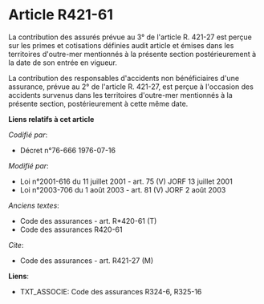 # Article R421-61

La contribution des assurés prévue au 3° de l'article R. 421-27 est perçue sur les primes et cotisations définies audit
article et émises dans les territoires d'outre-mer mentionnés à la présente section postérieurement à la date de son entrée
en vigueur.

La contribution des responsables d'accidents non bénéficiaires d'une assurance, prévue au 2° de l'article R. 421-27, est
perçue à l'occasion des accidents survenus dans les territoires d'outre-mer mentionnés à la présente section, postérieurement
à cette même date.

**Liens relatifs à cet article**

_Codifié par_:

  - Décret n°76-666 1976-07-16

_Modifié par_:

  - Loi n°2001-616 du 11 juillet 2001 - art. 75 (V) JORF 13 juillet 2001
  - Loi n°2003-706 du 1 août 2003 - art. 81 (V) JORF 2 août 2003

_Anciens textes_:

  - Code des assurances - art. R*420-61 (T)
  - Code des assurances R420-61

_Cite_:

  - Code des assurances - art. R421-27 (M)

**Liens**:

  - TXT_ASSOCIE: Code des assurances R324-6, R325-16
